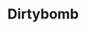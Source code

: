 ---
title: Dirtybomb
crosslinks:
- livven
- gaming
- place
- RecruitDB
- justgamedevthings
- '2013'
- shittyaskalawyer
- Nerf
- explainlikeimfive
- Overwatch
- titanfall
- Paladins
- pcmasterrace
- Midair
- me_irl
- skyrimmods
- Planetside
- LucieWildeIsRetarded
- headphones
- gatekeeping
---